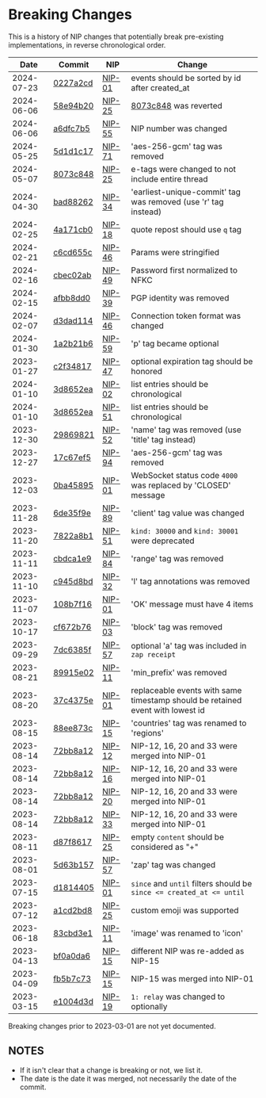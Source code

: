 # Breaking Changes

This is a history of NIP changes that potentially break pre-existing implementations, in
reverse chronological order.

| Date        | Commit    | NIP      | Change |
| ----------- | --------- | -------- | ------ |
| 2024-07-23  | [0227a2cd](https://github.com/nostr-protocol/nips/commit/0227a2cd) | [NIP-01](01.md) | events should be sorted by id after created_at |
| 2024-06-06  | [58e94b20](https://github.com/nostr-protocol/nips/commit/58e94b20) | [NIP-25](25.md) | [8073c848](https://github.com/nostr-protocol/nips/commit/8073c848) was reverted |
| 2024-06-06  | [a6dfc7b5](https://github.com/nostr-protocol/nips/commit/a6dfc7b5) | [NIP-55](55.md) | NIP number was changed |
| 2024-05-25  | [5d1d1c17](https://github.com/nostr-protocol/nips/commit/5d1d1c17) | [NIP-71](71.md) | 'aes-256-gcm' tag was removed |
| 2024-05-07  | [8073c848](https://github.com/nostr-protocol/nips/commit/8073c848) | [NIP-25](25.md) | e-tags were changed to not include entire thread |
| 2024-04-30  | [bad88262](https://github.com/nostr-protocol/nips/commit/bad88262) | [NIP-34](34.md) | 'earliest-unique-commit' tag was removed (use 'r' tag instead) |
| 2024-02-25  | [4a171cb0](https://github.com/nostr-protocol/nips/commit/4a171cb0) | [NIP-18](18.md) | quote repost should use `q` tag |
| 2024-02-21  | [c6cd655c](https://github.com/nostr-protocol/nips/commit/c6cd655c) | [NIP-46](46.md) | Params were stringified |
| 2024-02-16  | [cbec02ab](https://github.com/nostr-protocol/nips/commit/cbec02ab) | [NIP-49](49.md) | Password first normalized to NFKC |
| 2024-02-15  | [afbb8dd0](https://github.com/nostr-protocol/nips/commit/afbb8dd0) | [NIP-39](39.md) | PGP identity was removed |
| 2024-02-07  | [d3dad114](https://github.com/nostr-protocol/nips/commit/d3dad114) | [NIP-46](46.md) | Connection token format was changed |
| 2024-01-30  | [1a2b21b6](https://github.com/nostr-protocol/nips/commit/1a2b21b6) | [NIP-59](59.md) | 'p' tag became optional |
| 2023-01-27  | [c2f34817](https://github.com/nostr-protocol/nips/commit/c2f34817) | [NIP-47](47.md) | optional expiration tag should be honored |
| 2024-01-10  | [3d8652ea](https://github.com/nostr-protocol/nips/commit/3d8652ea) | [NIP-02](02.md) | list entries should be chronological |
| 2024-01-10  | [3d8652ea](https://github.com/nostr-protocol/nips/commit/3d8652ea) | [NIP-51](51.md) | list entries should be chronological |
| 2023-12-30  | [29869821](https://github.com/nostr-protocol/nips/commit/29869821) | [NIP-52](52.md) | 'name' tag was removed (use 'title' tag instead) |
| 2023-12-27  | [17c67ef5](https://github.com/nostr-protocol/nips/commit/17c67ef5) | [NIP-94](94.md) | 'aes-256-gcm' tag was removed |
| 2023-12-03  | [0ba45895](https://github.com/nostr-protocol/nips/commit/0ba45895) | [NIP-01](01.md) | WebSocket status code `4000` was replaced by 'CLOSED' message |
| 2023-11-28  | [6de35f9e](https://github.com/nostr-protocol/nips/commit/6de35f9e) | [NIP-89](89.md) | 'client' tag value was changed |
| 2023-11-20  | [7822a8b1](https://github.com/nostr-protocol/nips/commit/7822a8b1) | [NIP-51](51.md) | `kind: 30000` and `kind: 30001` were deprecated |
| 2023-11-11  | [cbdca1e9](https://github.com/nostr-protocol/nips/commit/cbdca1e9) | [NIP-84](84.md) | 'range' tag was removed |
| 2023-11-10  | [c945d8bd](https://github.com/nostr-protocol/nips/commit/c945d8bd) | [NIP-32](32.md) | 'l' tag annotations was removed |
| 2023-11-07  | [108b7f16](https://github.com/nostr-protocol/nips/commit/108b7f16) | [NIP-01](01.md) | 'OK' message must have 4 items |
| 2023-10-17  | [cf672b76](https://github.com/nostr-protocol/nips/commit/cf672b76) | [NIP-03](03.md) | 'block' tag was removed |
| 2023-09-29  | [7dc6385f](https://github.com/nostr-protocol/nips/commit/7dc6385f) | [NIP-57](57.md) | optional 'a' tag was included in `zap receipt` |
| 2023-08-21  | [89915e02](https://github.com/nostr-protocol/nips/commit/89915e02) | [NIP-11](11.md) | 'min_prefix' was removed |
| 2023-08-20  | [37c4375e](https://github.com/nostr-protocol/nips/commit/37c4375e) | [NIP-01](01.md) | replaceable events with same timestamp should be retained event with lowest id |
| 2023-08-15  | [88ee873c](https://github.com/nostr-protocol/nips/commit/88ee873c) | [NIP-15](15.md) | 'countries' tag was renamed to 'regions' |
| 2023-08-14  | [72bb8a12](https://github.com/nostr-protocol/nips/commit/72bb8a12) | [NIP-12](12.md) | NIP-12, 16, 20 and 33 were merged into NIP-01 |
| 2023-08-14  | [72bb8a12](https://github.com/nostr-protocol/nips/commit/72bb8a12) | [NIP-16](16.md) | NIP-12, 16, 20 and 33 were merged into NIP-01 |
| 2023-08-14  | [72bb8a12](https://github.com/nostr-protocol/nips/commit/72bb8a12) | [NIP-20](20.md) | NIP-12, 16, 20 and 33 were merged into NIP-01 |
| 2023-08-14  | [72bb8a12](https://github.com/nostr-protocol/nips/commit/72bb8a12) | [NIP-33](33.md) | NIP-12, 16, 20 and 33 were merged into NIP-01 |
| 2023-08-11  | [d87f8617](https://github.com/nostr-protocol/nips/commit/d87f8617) | [NIP-25](25.md) | empty `content` should be considered as "+" |
| 2023-08-01  | [5d63b157](https://github.com/nostr-protocol/nips/commit/5d63b157) | [NIP-57](57.md) | 'zap' tag was changed |
| 2023-07-15  | [d1814405](https://github.com/nostr-protocol/nips/commit/d1814405) | [NIP-01](01.md) | `since` and `until` filters should be `since <= created_at <= until` |
| 2023-07-12  | [a1cd2bd8](https://github.com/nostr-protocol/nips/commit/a1cd2bd8) | [NIP-25](25.md) | custom emoji was supported |
| 2023-06-18  | [83cbd3e1](https://github.com/nostr-protocol/nips/commit/83cbd3e1) | [NIP-11](11.md) | 'image' was renamed to 'icon' |
| 2023-04-13  | [bf0a0da6](https://github.com/nostr-protocol/nips/commit/bf0a0da6) | [NIP-15](15.md) | different NIP was re-added as NIP-15 |
| 2023-04-09  | [fb5b7c73](https://github.com/nostr-protocol/nips/commit/fb5b7c73) | [NIP-15](15.md) | NIP-15 was merged into NIP-01 |
| 2023-03-15  | [e1004d3d](https://github.com/nostr-protocol/nips/commit/e1004d3d) | [NIP-19](19.md) | `1: relay` was changed to optionally |

Breaking changes prior to 2023-03-01 are not yet documented.

## NOTES

- If it isn't clear that a change is breaking or not, we list it.
- The date is the date it was merged, not necessarily the date of the commit.

